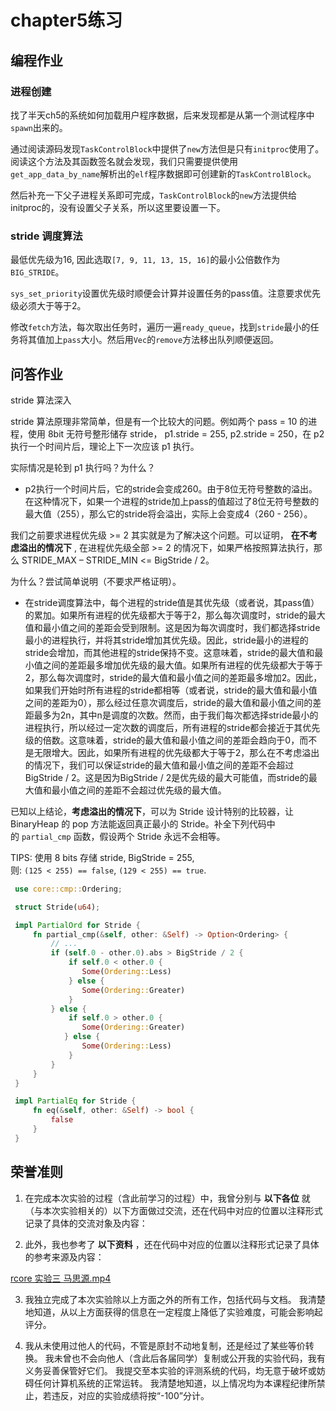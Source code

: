 # chapter5练习

## 编程作业

### 进程创建

找了半天ch5的系统如何加载用户程序数据，后来发现都是从第一个测试程序中`spawn`出来的。

通过阅读源码发现`TaskControlBlock`中提供了`new`方法但是只有`initproc`使用了。阅读这个方法及其函数签名就会发现，我们只需要提供使用`get_app_data_by_name`解析出的`elf`程序数据即可创建新的`TaskControlBlock`。 

然后补充一下父子进程关系即可完成，`TaskControlBlock`的`new`方法提供给initproc的，没有设置父子关系，所以这里要设置一下。

### stride 调度算法

最低优先级为16, 因此选取`[7, 9, 11, 13, 15, 16]`的最小公倍数作为`BIG_STRIDE`。

`sys_set_priority`设置优先级时顺便会计算并设置任务的pass值。注意要求优先级必须大于等于2。

修改`fetch`方法，每次取出任务时，遍历一遍`ready_queue`，找到`stride`最小的任务将其值加上`pass`大小。然后用`Vec`的`remove`方法移出队列顺便返回。

## 问答作业

stride 算法深入

stride 算法原理非常简单，但是有一个比较大的问题。例如两个 pass = 10 的进程，使用 8bit 无符号整形储存 stride， p1.stride = 255, p2.stride = 250，在 p2 执行一个时间片后，理论上下一次应该 p1 执行。

实际情况是轮到 p1 执行吗？为什么？

- p2执行一个时间片后，它的stride会变成260。由于8位无符号整数的溢出。在这种情况下，如果一个进程的stride加上pass的值超过了8位无符号整数的最大值（255），那么它的stride将会溢出，实际上会变成4（260 - 256）。

我们之前要求进程优先级 >= 2 其实就是为了解决这个问题。可以证明， **在不考虑溢出的情况下** , 在进程优先级全部 >= 2 的情况下，如果严格按照算法执行，那么 STRIDE_MAX – STRIDE_MIN <= BigStride / 2。

为什么？尝试简单说明（不要求严格证明）。

+ 在stride调度算法中，每个进程的stride值是其优先级（或者说，其pass值）的累加。如果所有进程的优先级都大于等于2，那么每次调度时，stride的最大值和最小值之间的差距会受到限制。这是因为每次调度时，我们都选择stride最小的进程执行，并将其stride增加其优先级。因此，stride最小的进程的stride会增加，而其他进程的stride保持不变。这意味着，stride的最大值和最小值之间的差距最多增加优先级的最大值。如果所有进程的优先级都大于等于2，那么每次调度时，stride的最大值和最小值之间的差距最多增加2。因此，如果我们开始时所有进程的stride都相等（或者说，stride的最大值和最小值之间的差距为0），那么经过任意次调度后，stride的最大值和最小值之间的差距最多为2n，其中n是调度的次数。然而，由于我们每次都选择stride最小的进程执行，所以经过一定次数的调度后，所有进程的stride都会接近于其优先级的倍数。这意味着，stride的最大值和最小值之间的差距会趋向于0，而不是无限增大。因此，如果所有进程的优先级都大于等于2，那么在不考虑溢出的情况下，我们可以保证stride的最大值和最小值之间的差距不会超过BigStride / 2。这是因为BigStride / 2是优先级的最大可能值，而stride的最大值和最小值之间的差距不会超过优先级的最大值。
    
已知以上结论，**考虑溢出的情况下**，可以为 Stride 设计特别的比较器，让 BinaryHeap<Stride> 的 pop 方法能返回真正最小的 Stride。补全下列代码中的 `partial_cmp` 函数，假设两个 Stride 永远不会相等。

TIPS: 使用 8 bits 存储 stride, BigStride = 255, 则: `(125 < 255) == false`, `(129 < 255) == true`.

```rust
 use core::cmp::Ordering;

 struct Stride(u64);

 impl PartialOrd for Stride {
     fn partial_cmp(&self, other: &Self) -> Option<Ordering> {
         // ...
         if (self.0 - other.0).abs > BigStride / 2 {
             if self.0 < other.0 {
                Some(Ordering::Less)
			 } else {
             	Some(Ordering::Greater)
             }
         } else {
             if self.0 > other.0 {
                Some(Ordering::Greater)
			} else {
             	Some(Ordering::Less)
             }
         }
     }
 }

 impl PartialEq for Stride {
     fn eq(&self, other: &Self) -> bool {
         false
     }
 }
```

## 荣誉准则

1. 在完成本次实验的过程（含此前学习的过程）中，我曾分别与 **以下各位** 就（与本次实验相关的）以下方面做过交流，还在代码中对应的位置以注释形式记录了具体的交流对象及内容：
    
2. 此外，我也参考了 **以下资料** ，还在代码中对应的位置以注释形式记录了具体的参考来源及内容：

[rcore 实验三 马思源.mp4](https://cloud.tsinghua.edu.cn/d/eec08e3c8f224e27b01d/files/?p=%2Frcore%20%E5%AE%9E%E9%AA%8C%E4%B8%89%20%E9%A9%AC%E6%80%9D%E6%BA%90.mp4)

3. 我独立完成了本次实验除以上方面之外的所有工作，包括代码与文档。 我清楚地知道，从以上方面获得的信息在一定程度上降低了实验难度，可能会影响起评分。
    
4. 我从未使用过他人的代码，不管是原封不动地复制，还是经过了某些等价转换。 我未曾也不会向他人（含此后各届同学）复制或公开我的实验代码，我有义务妥善保管好它们。 我提交至本实验的评测系统的代码，均无意于破坏或妨碍任何计算机系统的正常运转。 我清楚地知道，以上情况均为本课程纪律所禁止，若违反，对应的实验成绩将按“-100”分计。